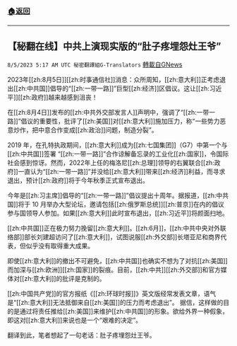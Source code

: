 ###  [:house:返回](README.md)
---


## 【秘翻在线】中共上演现实版的“肚子疼埋怨灶王爷”
`8/5/2023 5:17 AM UTC 秘密翻譯組G-Translators` [轉載自GNews](https://gnews.org/articles/1526990)

2023年[[zh:8月5日]][[zh:时事通信社]]消息：众所周知，[[zh:意大利]]正考虑退出[[zh:中共国]]倡导的“[[zh:一带一路]]”巨型[[zh:经济]]区倡议。这让[[zh:习近平]][[zh:政府]]越来越感到沮丧！

在[[zh:8月4日]]发布的[[zh:中共外交部发言人]]声明中，强调了“[[zh:一带一路]]”倡议的重要性，批评了[[zh:美国]]对[[zh:意大利]]施加压力，称“一些势力恶意炒作，把中意合作变成[[zh:政治]]问题，制造分裂”。

2019 年，在孔特执政期间，[[zh:意大利]]成为[[zh:七国集团]]（G7）中第一个与[[zh:中共国]]签署 “[[zh:一带一路]]”合作谅解备忘录的工业化[[zh:国家]]，令国际社会感到惊讶。然而，2022年上任的梅洛尼[[zh:总理]]领导的右翼联合[[zh:政府]]一直认为“[[zh:一带一路]]”并没给[[zh:意大利]]带来[[zh:经济]]利益，而寻求退出，预计[[zh:政府]]将于今年秋季正式宣布退出。

今年是[[zh:习主席]]倡导的“[[zh:一带一路]]”倡议提出十周年。据报道，[[zh:中共国]]将于 10 月举办大型论坛，邀请包括[[zh:俄罗斯总统]][[zh:普京]]在内的倡议参与国领导人参加。如果[[zh:意大利]]此时宣布退出，[[zh:习近平]]将颜面扫地。

[[zh:中共国]]正在极力努力挽留[[zh:意大利]]。[[zh:6月]]，[[zh:中共中央对外联络部]]部长刘建超访问了[[zh:意大利]]，试图说服[[zh:外交部]]长塔亚尼和商界代表，但似乎没有取得重大成果。

即使[[zh:意大利]]的撤出不可避免，[[zh:中共国]]也确实不想为了对抗[[zh:美国]]而加深与[[zh:欧洲]][[zh:国家]]的裂痕。目前，[[zh:中共]][[zh:外交部]]和官方媒体对[[zh:意大利]]的批评是克制的。

[[zh:中国共产党]]的官方报纸《[[zh:环球时报]]》英文版经常发表文章，语气是“[[zh:意大利]]无法抵御来自[[zh:美国]]的压力而考虑退出”。 据信，这样做的目的是通过将责任推给[[zh:美国]]来维护[[zh:中共国]]的形象。欲给外界一种假象，即这对[[zh:意大利]]来说也是一个“艰难的决定”。

翻译到此，笔者想起了一句老话：肚子疼埋怨灶王爷。
